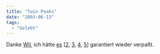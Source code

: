 ```yaml
---
title: "Twin Peaks"
date: "2003-06-13"
tags:
  - "Gelebt"
---
```


Danke [Wil](http://www.wurch.de/archives/000795.php "wurch.log"), ich hätte [es](http://us.imdb.com/Title?0278784 "IMDB: Twin Peaks") \[[2](http://www.twinpeaks.org/ "twinpeaks.org"), [3](http://www.cenedra.com/twinpeaksmain.htm "twinpeaks.tv"), [4](http://www.twinpeaksgazette.com/tp/ "Twin Peaks Gazette"), [5](http://www.cenedra.com/tpgallery1.htm "Twin Peaks Episode 1 Captures")\] garantiert wieder verpaßt.
